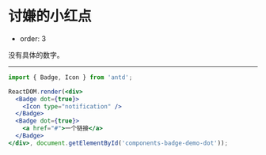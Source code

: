 # 讨嫌的小红点

- order: 3

没有具体的数字。

---

````jsx
import { Badge, Icon } from 'antd';

ReactDOM.render(<div>
  <Badge dot={true}>
    <Icon type="notification" />
  </Badge>
  <Badge dot={true}>
    <a href="#">一个链接</a>
  </Badge>
</div>, document.getElementById('components-badge-demo-dot'));
````

<style>
.anticon-notification {
  width: 16px;
  height: 16px;
  line-height: 16px;
  font-size: 16px;
}
</style>
